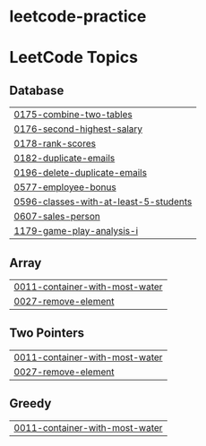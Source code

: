 # leetcode-practice
<!---LeetCode Topics Start-->
# LeetCode Topics
## Database
|  |
| ------- |
| [0175-combine-two-tables](https://github.com/nseptio/leetcode-practice/tree/master/0175-combine-two-tables) |
| [0176-second-highest-salary](https://github.com/nseptio/leetcode-practice/tree/master/0176-second-highest-salary) |
| [0178-rank-scores](https://github.com/nseptio/leetcode-practice/tree/master/0178-rank-scores) |
| [0182-duplicate-emails](https://github.com/nseptio/leetcode-practice/tree/master/0182-duplicate-emails) |
| [0196-delete-duplicate-emails](https://github.com/nseptio/leetcode-practice/tree/master/0196-delete-duplicate-emails) |
| [0577-employee-bonus](https://github.com/nseptio/leetcode-practice/tree/master/0577-employee-bonus) |
| [0596-classes-with-at-least-5-students](https://github.com/nseptio/leetcode-practice/tree/master/0596-classes-with-at-least-5-students) |
| [0607-sales-person](https://github.com/nseptio/leetcode-practice/tree/master/0607-sales-person) |
| [1179-game-play-analysis-i](https://github.com/nseptio/leetcode-practice/tree/master/1179-game-play-analysis-i) |
## Array
|  |
| ------- |
| [0011-container-with-most-water](https://github.com/nseptio/leetcode-practice/tree/master/0011-container-with-most-water) |
| [0027-remove-element](https://github.com/nseptio/leetcode-practice/tree/master/0027-remove-element) |
## Two Pointers
|  |
| ------- |
| [0011-container-with-most-water](https://github.com/nseptio/leetcode-practice/tree/master/0011-container-with-most-water) |
| [0027-remove-element](https://github.com/nseptio/leetcode-practice/tree/master/0027-remove-element) |
## Greedy
|  |
| ------- |
| [0011-container-with-most-water](https://github.com/nseptio/leetcode-practice/tree/master/0011-container-with-most-water) |
<!---LeetCode Topics End-->